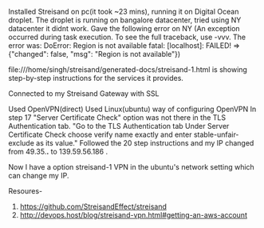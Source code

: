 Installed Streisand on pc(it took ~23 mins), running it on Digital Ocean droplet.
The droplet is running on bangalore datacenter, tried using NY datacenter it didnt work.
Gave the following error on NY (An exception occurred during task execution. To see the full traceback, use -vvv. The error was: DoError: Region is not available
fatal: [localhost]: FAILED! => {"changed": false, "msg": "Region is not available"})

file:///home/singh/streisand/generated-docs/streisand-1.html is showing step-by-step instructions for the services it provides.

Connected to my Streisand Gateway with SSL

Used OpenVPN(direct)
Used Linux(ubuntu) way of configuring OpenVPN
  In step 17 "Server Certificate Check" option was not there in the TLS Authentication tab.
  "Go to the TLS Authentication tab
      Under Server Certificate Check choose verify name exactly and enter stable-unfair-exclude as its value."
 Followed the 20 step instructions and my IP changed from 49.35.**.** to 139.59.56.186 .
 
 Now I have a option streisand-1 VPN in the ubuntu's network setting which can change my IP.
 
 
 
 Resoures-
 1. https://github.com/StreisandEffect/streisand
 2. http://devops.host/blog/streisand-vpn.html#getting-an-aws-account
 

